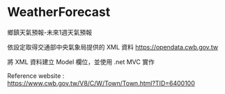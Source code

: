 # WeatherForecast

鄉鎮天氣預報-未來1週天氣預報

依設定取得交通部中央氣象局提供的 XML 資料 https://opendata.cwb.gov.tw

將 XML 資料建立 Model 欄位，並使用 .net MVC 實作

Reference website :  
https://www.cwb.gov.tw/V8/C/W/Town/Town.html?TID=6400100
